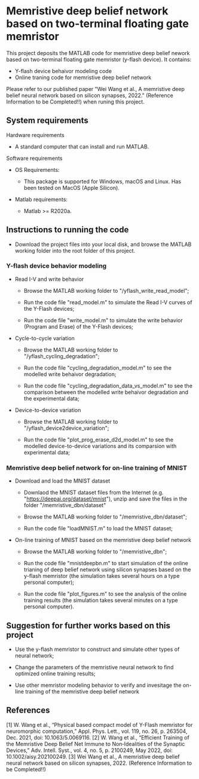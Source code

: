 # Memristive deep belief network based on two-terminal floating gate memristor

This project deposits the MATLAB code for memristive deep belief nework based on two-terminal floating gate memristor (y-flash device).
It contains:
- Y-flash device behaivor modeling code
- Online traning code for memristive deep belief network

Please refer to our published paper "Wei Wang et al., A memristive deep belief neural network based on silicon synapses, 2022." (Reference Information to be Completed!!) when runing this project. 


## System requirements
Hardware requirements
- A standard computer that can install and run MATLAB.

Software requirements
- OS Requirements:
  - This package is supported for Windows, macOS and Linux.
Has been tested on MacOS (Apple Silicon).

- Matlab requirements:
  - Matlab >= R2020a.

## Instructions to running the code

- Download the project files into your local disk, and browse the MATLAB working folder into the root folder of this project.

### Y-flash device behavior modeling
- Read I-V and write behavior

  - Browse the MATLAB working folder to "/yflash_write_read_model";

  - Run the code file "read_model.m" to simulate the Read I-V curves of the Y-Flash devices;
  
  - Run the code file "write_model.m" to simulate the write behavior (Program and Erase) of the Y-Flash devices; 

- Cycle-to-cycle variation

  - Browse the MATLAB working folder to "/yflash_cycling_degradation";
 
  - Run the code file "cycling_degradation_model.m" to see the modelled write behaivor degradation;
  
  - Run the code file "cycling_degradation_data_vs_model.m" to see the comparison between the modelled write behaivor degradation and the experimental data;

- Device-to-device variation

  - Browse the MATLAB working folder to "/yflash_device2device_variation";
 
  - Run the code file "plot_prog_erase_d2d_model.m" to see the modelled device-to-device variations and its comparsion with experimental data;
  

### Memristive deep belief network for on-line training of MNIST

- Download and load the MNIST dataset

  - Downlaod the MNIST dataset files from the Internet (e.g. "https://deepai.org/dataset/mnist"), unzip and save the files in the folder "/memristive_dbn/dataset"
  
  - Browse the MATLAB working folder to "/memristive_dbn/dataset";
  
  - Run the code file "loadMNIST.m" to load the MNIST dataset;

- On-line training of MNIST based on the memristive deep belief network

  - Browse the MATLAB working folder to "/memristive_dbn";
  
  - Run the code file "mnistdeepbn.m" to start simulation of the online trianing of deep belief network using silicon synapses based on the y-flash memristor (the simulation takes several hours on a type personal computer);
  
  - Run the code file "plot_figures.m" to see the analysis of the online training results (the simulation takes several minutes on a type personal computer).
  
  
## Suggestion for further works based on this project

- Use the y-flash memristor to construct and simulate other types of neural network;

- Change the parameters of the memristive neural network to find optimized online training results;

- Use other memristor modeling behavior to verify and invesitage the on-line training of the memristive deep belief network 


## References
[1] W. Wang et al., “Physical based compact model of Y-Flash memristor for neuromorphic computation,” Appl. Phys. Lett., vol. 119, no. 26, p. 263504, Dec. 2021, doi: 10.1063/5.0069116.
[2] W. Wang et al., “Efficient Training of the Memristive Deep Belief Net Immune to Non‐Idealities of the Synaptic Devices,” Adv. Intell. Syst., vol. 4, no. 5, p. 2100249, May 2022, doi: 10.1002/aisy.202100249.
[3] Wei Wang et al., A memristive deep belief neural network based on silicon synapses, 2022. (Reference Information to be Completed!!)



